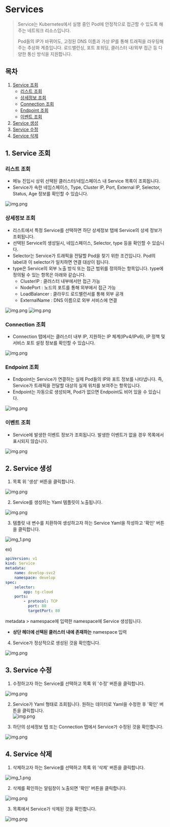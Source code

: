 # Services

> Service는 Kubernetes에서 실행 중인 Pod에 안정적으로 접근할 수 있도록 해주는 네트워크 리소스입니다.
>
> Pod들의 IP가 바뀌어도, 고정된 DNS 이름과 가상 IP를 통해 트래픽을 라우팅해주는 추상화 계층입니다. 로드밸런싱, 포트 포워딩, 클러스터 내/외부 접근 등 다양한 통신 방식을 지원합니다.

## 목차

1. [Service 조회](#1-service-조회)
   * [리스트 조회](#리스트-조회)
   * [상세정보 조회](#상세정보-조회)
   * [Connection 조회](#connection-조회)
   * [Endpoint 조회](#endpoint-조회)
   * [이벤트 조회](#이벤트-조회)
2. [Service 생성](#2-service-생성)
3. [Service 수정](#3-service-수정)
4. [Service 삭제](#4-service-삭제)

## 1. Service 조회
### 리스트 조회
* 메뉴 진입시 상위 선택된 클러스터/네임스페이스 내 Service 목록이 조회됩니다.
* Service가 속한 네임스페이스, Type, Cluster IP, Port, External IP, Selector, Status, Age 정보를 확인할 수 있습니다.

![img.png](./img/service_list.png)

### 상세정보 조회
* 리스트에서 특정 Service를 선택하면 하단 상세정보 탭에 Service의 상세 정보가 조회됩니다.
* 선택된 Service의 생성일시, 네임스페이스, Selector, type 등을 확인할 수 있습니다.
* Selector는 Service가 트래픽을 전달할 Pod을 찾기 위한 조건입니다. Pod의 label과 이 selector가 일치하면 연결 대상이 됩니다.
* type은 Service의 외부 노출 방식 또는 접근 범위를 정의하는 항목입니다. type에 정의될 수 있는 항목은 아래와 같습니다.
  * ClusterIP : 클러스터 내부에서만 접근 가능
  * NodePort : 노드의 포트를 통해 외부에서 접근 가능
  * LoadBalancer : 클라우드 로드밸런서를 통해 외부 공개
  * ExternalName : DNS 이름으로 외부 서비스에 연결

![img.png](./img/service_list_selected.png)
![img.png](./img/service_detail.png)

### Connection 조회
* Connection 탭에서는 클러스터 내부 IP, 지원하는 IP 체계(IPv4/IPv6), IP 정책 및 서비스 포트 설정 정보를 확인할 수 있습니다.

![img.png](./img/service_connection.png)

### Endpoint 조회
* Endpoint는 Service가 연결하는 실제 Pod들의 IP와 포트 정보를 나타냅니다. 즉, Service가 트래픽을 전달할 대상의 실제 위치를 보여주는 항목입니다.
* Endpoint는 자동으로 생성되며, Pod가 없으면 Endpoint도 비어 있을 수 있습니다.

![img.png](./img/service_endpoint.png)

### 이벤트 조회
* Service에 발생한 이벤트 정보가 조회됩니다. 발생한 이벤트가 없을 경우 목록에서 표시되지 않습니다.

![img.png](./img/service_event.png)


## 2. Service 생성
1. 목록 위 '생성' 버튼을 클릭합니다.

![img.png](./img/service_create.png)

2. Service를 생성하는 Yaml 템플릿이 노출됩니다.

![img.png](./img/service_create_template.png)

3. 템플릿 내 변수를 치환하여 생성하고자 하는 Service Yaml을 작성하고 '확인' 버튼을 클릭합니다.

![img_1.png](./img/service_create_yaml.png)

ex)
```yaml
apiVersion: v1
kind: Service
metadata:
    name: develop-svc2
    namespace: develop
spec:
    selector:
        app: tg-cloud
    ports:
        - protocol: TCP
          port: 80
          targetPort: 80
```
metadata > namespace에 입력한 namespace에 Service 생성됩니다.

* <strong>상단 헤더에 선택된 클러스터 내에 존재하는</strong> namespace 입력

4. Service가 정상적으로 생성된 것을 확인합니다.

![img.png](./img/service_create_result.png)

## 3. Service 수정
1. 수정하고자 하는 Service를 선택하고 목록 위 '수정' 버튼을 클릭합니다.

![img.png](./img/service_update.png)

2. Service가 Yaml 형태로 조회됩니다. 원하는 데이터로 Yaml을 수정한 후 '확인' 버튼을 클릭합니다.
\
![img.png](./img/service_update_yaml.png)

3. 하단의 상세정보 탭 또는 Connection 탭에서 Service가 수정된 것을 확인합니다.

![img.png](./img/service_update_result.png)

## 4. Service 삭제
1. 삭제하고자 하는 Service를 선택하고 목록 위 '삭제' 버튼을 클릭합니다.

![img_1.png](./img/service_delete.png)

2. 삭제를 확인하는 알림창이 노출되면 '확인' 버튼을 클릭합니다.

![img.png](./img/service_delete_check.png)

3. 목록에서 Service가 삭제된 것을 확인합니다.

![img.png](./img/service_delete_result.png)